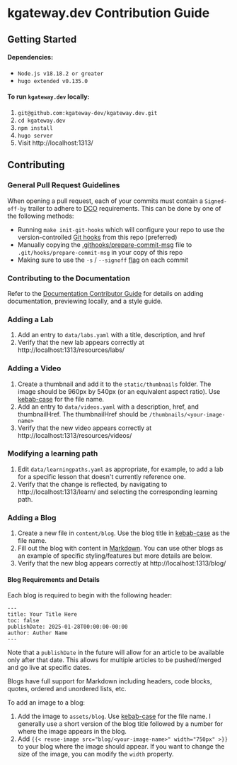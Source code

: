 # kgateway.dev Contribution Guide

## Getting Started

#### Dependencies:
* `Node.js v18.18.2 or greater`
* `hugo extended v0.135.0`

#### To run `kgateway.dev` locally:
1. `git@github.com:kgateway-dev/kgateway.dev.git`
2. `cd kgateway.dev`
3. `npm install`
4. `hugo server`
5. Visit http://localhost:1313/

## Contributing

### General Pull Request Guidelines
When opening a pull request, each of your commits must contain a `Signed-off-by` trailer to adhere to [DCO](https://developercertificate.org/) requirements. This can be done by one of the following methods:
- Running `make init-git-hooks` which will configure your repo to use the version-controlled [Git hooks](/.githooks) from this repo (preferred)
- Manually copying the [.githooks/prepare-commit-msg](/.githooks/prepare-commit-msg) file to `.git/hooks/prepare-commit-msg` in your copy of this repo
- Making sure to use the `-s` / `--signoff` [flag](https://git-scm.com/docs/git-commit#Documentation/git-commit.txt--s) on each commit

### Contributing to the Documentation

Refer to the [Documentation Contributor Guide](https://kgateway.dev/docs/reference/contribution/) for details on adding documentation, previewing locally, and a style guide.

### Adding a Lab
1. Add an entry to `data/labs.yaml` with a title, description, and href
2. Verify that the new lab appears correctly at http://localhost:1313/resources/labs/

### Adding a Video
1. Create a thumbnail and add it to the `static/thumbnails` folder. The image should be 960px by 540px (or an equivalent aspect ratio). Use [kebab-case](https://developer.mozilla.org/en-US/docs/Glossary/Kebab_case) for the file name.
2. Add an entry to `data/videos.yaml` with a description, href, and thumbnailHref. The thumbnailHref should be `/thumbnails/<your-image-name>`
3. Verify that the new video appears correctly at http://localhost:1313/resources/videos/

### Modifying a learning path
1. Edit `data/learningpaths.yaml` as appropriate, for example, to add a lab for a specific lesson that doesn't currently reference one.
2. Verify that the change is reflected, by navigating to http://localhost:1313/learn/ and selecting the corresponding learning path.

### Adding a Blog
1. Create a new file in `content/blog`. Use the blog title in [kebab-case](https://developer.mozilla.org/en-US/docs/Glossary/Kebab_case) as the file name.
2. Fill out the blog with content in [Markdown](https://www.markdownguide.org/tools/hugo/). You can use other blogs as an example of specific styling/features but more details are below.
3. Verify that the new blog appears correctly at http://localhost:1313/blog/

#### Blog Requirements and Details

Each blog is required to begin with the following header:
```
---
title: Your Title Here
toc: false
publishDate: 2025-01-28T00:00:00-00:00
author: Author Name
---
```

Note that a `publishDate` in the future will allow for an article to be available only after that date. This allows for multiple articles to be pushed/merged and go live at specific dates.

Blogs have full support for Markdown including headers, code blocks, quotes, ordered and unordered lists, etc. 

To add an image to a blog:
1. Add the image to `assets/blog`. Use [kebab-case](https://developer.mozilla.org/en-US/docs/Glossary/Kebab_case) for the file name. I generally use a short version of the blog title followed by a number for where the image appears in the blog.
2. Add `{{< reuse-image src="blog/<your-image-name>" width="750px" >}}` to your blog where the image should appear. If you want to change the size of the image, you can modify the `width` property.